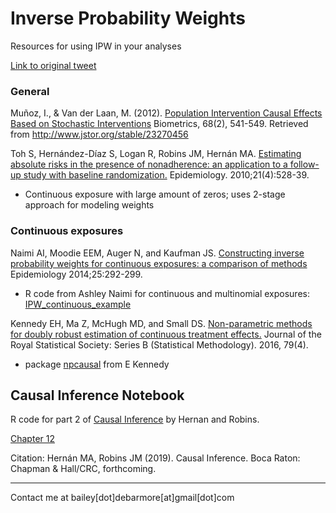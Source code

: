 # Inverse Probability Weights 

Resources for using IPW in your analyses 

[Link to original tweet](https://twitter.com/BaileyDeBarmore/status/1097247963318022144) 

### General

Muñoz, I., & Van der Laan, M. (2012). [Population Intervention Causal Effects Based on Stochastic Interventions](https://www.jstor.org/stable/23270456?seq=1#metadata_info_tab_contents)
 Biometrics, 68(2), 541-549. Retrieved from http://www.jstor.org/stable/23270456




Toh S, Hernández-Díaz S, Logan R, Robins JM, Hernán MA. 
[Estimating absolute risks in the presence of nonadherence: an application to a follow-up study with baseline randomization.](https://www.ncbi.nlm.nih.gov/pmc/articles/PMC3315056/)
Epidemiology. 2010;21(4):528-39.

+ Continuous exposure with large amount of zeros; uses 2-stage approach for modeling weights


### Continuous exposures 

Naimi AI, Moodie EEM, Auger N, and Kaufman JS. [Constructing inverse probability weights for continuous exposures: a comparison of methods](https://pdfs.semanticscholar.org/7aec/34adfc512120cf4d92671cd7d26e183f01f3.pdf)
Epidemiology 2014;25:292-299. 
+ R code from Ashley Naimi for continuous and multinomial exposures: [IPW_continuous_example](https://github.com/ainaimi/ipw_continuous_example/blob/master/ipw_continuous.R)


Kennedy EH, Ma Z, McHugh MD, and Small DS. 
[Non-parametric methods for doubly robust estimation of continuous treatment effects.](https://rss.onlinelibrary.wiley.com/doi/abs/10.1111/rssb.12212)
Journal of the Royal Statistical Society: Series B (Statistical Methodology). 2016, 79(4). 

+ package [npcausal](http://www.ehkennedy.com/code.html) from E Kennedy



## Causal Inference Notebook

R code for part 2 of [Causal Inference](https://www.hsph.harvard.edu/miguel-hernan/causal-inference-book/) by Hernan and Robins.

[Chapter 12](https://causalinferencebookr.netlify.com/chapter-12.html#program-12.4)

Citation: Hernán MA, Robins JM (2019). Causal Inference. Boca Raton: Chapman & Hall/CRC, forthcoming.



---
Contact me at bailey[dot]debarmore[at]gmail[dot]com







